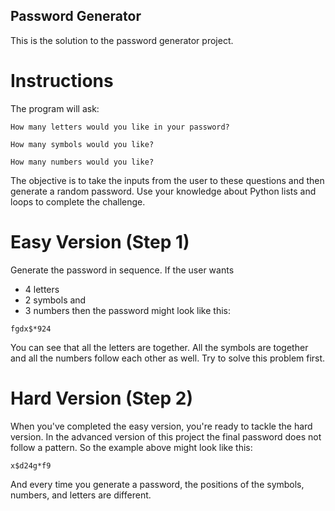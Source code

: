 ## Password Generator

This is the solution to the password generator project.

# Instructions

The program will ask:

`How many letters would you like in your password?`

`How many symbols would you like?`

`How many numbers would you like?`

The objective is to take the inputs from the user to these questions and then generate a random password. Use your knowledge about Python lists and loops to complete the challenge.

# Easy Version (Step 1)

Generate the password in sequence. If the user wants

* 4 letters
* 2 symbols and
* 3 numbers
then the password might look like this:

`fgdx$*924`

You can see that all the letters are together. All the symbols are together and all the numbers follow each other as well. Try to solve this problem first.

# Hard Version (Step 2)

When you've completed the easy version, you're ready to tackle the hard version. In the advanced version of this project the final password does not follow a pattern. So the example above might look like this:

`x$d24g*f9`

And every time you generate a password, the positions of the symbols, numbers, and letters are different.
